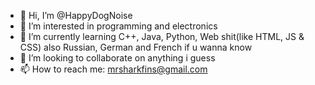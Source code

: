 - 👋 Hi, I’m @HappyDogNoise
- 👀 I’m interested in programming and electronics
- 🌱 I’m currently learning C++, Java, Python, Web shit(like HTML, JS & CSS) also Russian, German and French if u wanna know
- 💞️ I’m looking to collaborate on anything i guess
- 📫 How to reach me: mrsharkfins@gmail.com

